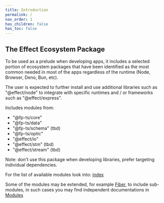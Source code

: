 ```yaml
---
title: Introduction
permalink: /
nav_order: 1
has_children: false
has_toc: false
---
```


## The Effect Ecosystem Package

To be used as a prelude when developing apps, it includes
a selected portion of ecosystem packages that have been identified
as the most common needed in most of the apps regardless
of the runtime (Node, Browser, Deno, Bun, etc).

The user is expected to further install and use additional libraries
such as "@effect/node" to integrate with specific runtimes and / or
frameworks such as "@effect/express".

Includes modules from:

- "@fp-ts/core"
- "@fp-ts/data"
- "@fp-ts/schema" (tbd)
- "@fp-ts/optic"
- "@effect/io"
- "@effect/stm" (tbd)
- "@effect/stream" (tbd)

Note: don't use this package when developing libraries, prefer targeting
individual dependencies.

For the list of available modules look into: [index](https://effect-ts.github.io/effect/modules/index.ts.html)

Some of the modules may be extended, for example [Fiber](https://effect-ts.github.io/effect/modules/Fiber.ts.html), to include sub-modules, in such cases you may find independent documentations in [Modules](https://effect-ts.github.io/effect/docs/modules)
